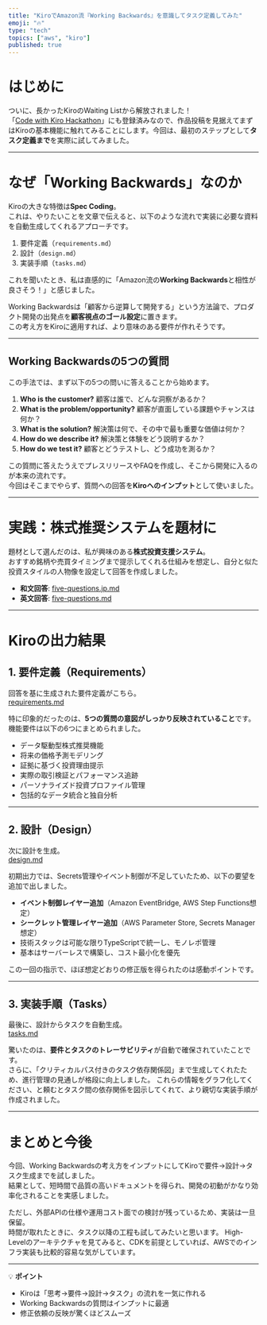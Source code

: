 ```yaml
---
title: "KiroでAmazon流『Working Backwards』を意識してタスク定義してみた"
emoji: "🔥"
type: "tech"
topics: ["aws", "kiro"]
published: true
---
```


# はじめに
ついに、長かったKiroのWaiting Listから解放されました！  
「[Code with Kiro Hackathon](https://kiro.devpost.com/?trk=dccd318a-a012-40c6-bffb-bd0a6216646d&sc_channel=el)」にも登録済みなので、作品投稿を見据えてまずはKiroの基本機能に触れてみることにします。今回は、最初のステップとして**タスク定義まで**を実際に試してみました。

---

# なぜ「Working Backwards」なのか
Kiroの大きな特徴は**Spec Coding**。  
これは、やりたいことを文章で伝えると、以下のような流れで実装に必要な資料を自動生成してくれるアプローチです。

1. 要件定義（`requirements.md`）  
2. 設計（`design.md`）  
3. 実装手順（`tasks.md`）

これを聞いたとき、私は直感的に「Amazon流の**Working Backwards**と相性が良さそう！」と感じました。

Working Backwardsは「顧客から逆算して開発する」という方法論で、プロダクト開発の出発点を**顧客視点のゴール設定**に置きます。  
この考え方をKiroに適用すれば、より意味のある要件が作れそうです。

---

## Working Backwardsの5つの質問
この手法では、まず以下の5つの問いに答えることから始めます。

1. **Who is the customer?**  顧客は誰で、どんな洞察があるか？
2. **What is the problem/opportunity?**  顧客が直面している課題やチャンスは何か？
3. **What is the solution?**  解決策は何で、その中で最も重要な価値は何か？
4. **How do we describe it?**  解決策と体験をどう説明するか？
5. **How do we test it?**  顧客とどうテストし、どう成功を測るか？

この質問に答えたうえでプレスリリースやFAQを作成し、そこから開発に入るのが本来の流れです。  
今回はそこまでやらず、質問への回答を**Kiroへのインプット**として使いました。

---

# 実践：株式推奨システムを題材に
題材として選んだのは、私が興味のある**株式投資支援システム**。  
おすすめ銘柄や売買タイミングまで提示してくれる仕組みを想定し、自分と似た投資スタイルの人物像を設定して回答を作成しました。

- **和文回答**: [five-questions.jp.md](https://github.com/KennyTakaki/tikkiro-prfaq/blob/main/five-questions.jp.md)  
- **英文回答**: [five-questions.md](https://github.com/KennyTakaki/tikkiro-prfaq/blob/main/five-questions.md)

---

# Kiroの出力結果

## 1. 要件定義（Requirements）
回答を基に生成された要件定義がこちら。  
[requirements.md](https://github.com/KennyTakaki/kiro-dev01/blob/main/.kiro/specs/intelligent-stock-recommendation/requirements.md)

特に印象的だったのは、**5つの質問の意図がしっかり反映されていること**です。  
機能要件は以下の6つにまとめられました。

- データ駆動型株式推奨機能
- 将来の価格予測モデリング
- 証拠に基づく投資理由提示
- 実際の取引検証とパフォーマンス追跡
- パーソナライズド投資プロファイル管理
- 包括的なデータ統合と独自分析

---

## 2. 設計（Design）
次に設計を生成。  
[design.md](https://github.com/KennyTakaki/kiro-dev01/blob/main/.kiro/specs/intelligent-stock-recommendation/design.md)

初期出力では、Secrets管理やイベント制御が不足していたため、以下の要望を追加で出しました。

- **イベント制御レイヤー追加**（Amazon EventBridge, AWS Step Functions想定）
- **シークレット管理レイヤー追加**（AWS Parameter Store, Secrets Manager想定）
- 技術スタックは可能な限りTypeScriptで統一し、モノレポ管理
- 基本はサーバーレスで構築し、コスト最小化を優先

この一回の指示で、ほぼ想定どおりの修正版を得られたのは感動ポイントです。

---

## 3. 実装手順（Tasks）
最後に、設計からタスクを自動生成。  
[tasks.md](https://github.com/KennyTakaki/kiro-dev01/blob/main/.kiro/specs/intelligent-stock-recommendation/tasks.md)

驚いたのは、**要件とタスクのトレーサビリティ**が自動で確保されていたことです。  
さらに、「クリティカルパス付きのタスク依存関係図」まで生成してくれたため、進行管理の見通しが格段に向上しました。
これらの情報をグラフ化してください、と頼むとタスク間の依存関係を図示してくれて、より親切な実装手順が作成されました。

---

# まとめと今後
今回、Working Backwardsの考え方をインプットにしてKiroで要件→設計→タスク生成までを試しました。  
結果として、短時間で品質の高いドキュメントを得られ、開発の初動がかなり効率化されることを実感しました。

ただし、外部APIの仕様や運用コスト面での検討が残っているため、実装は一旦保留。  
時間が取れたときに、タスク以降の工程も試してみたいと思います。
High-Levelのアーキテクチャを見てみると、CDKを前提としていれば、AWSでのインフラ実装も比較的容易な気がしています。

---

💡 **ポイント**
- Kiroは「思考→要件→設計→タスク」の流れを一気に作れる
- Working Backwardsの質問はインプットに最適
- 修正依頼の反映が驚くほどスムーズ


